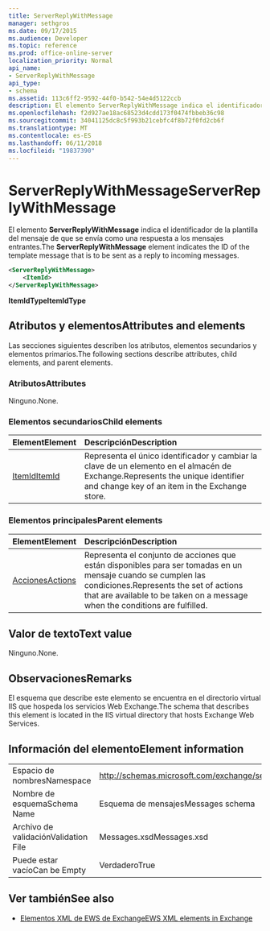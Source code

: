 ```yaml
---
title: ServerReplyWithMessage
manager: sethgros
ms.date: 09/17/2015
ms.audience: Developer
ms.topic: reference
ms.prod: office-online-server
localization_priority: Normal
api_name:
- ServerReplyWithMessage
api_type:
- schema
ms.assetid: 113c6ff2-9592-44f0-b542-54e4d5122ccb
description: El elemento ServerReplyWithMessage indica el identificador de la plantilla del mensaje de que se envía como una respuesta a los mensajes entrantes.
ms.openlocfilehash: f2d927ae18ac68523d4cdd173f0474fbbeb36c98
ms.sourcegitcommit: 34041125dc8c5f993b21cebfc4f8b72f0fd2cb6f
ms.translationtype: MT
ms.contentlocale: es-ES
ms.lasthandoff: 06/11/2018
ms.locfileid: "19837390"
---
```

# <a name="serverreplywithmessage"></a><span data-ttu-id="340ee-103">ServerReplyWithMessage</span><span class="sxs-lookup"><span data-stu-id="340ee-103">ServerReplyWithMessage</span></span>

<span data-ttu-id="340ee-104">El elemento **ServerReplyWithMessage** indica el identificador de la plantilla del mensaje de que se envía como una respuesta a los mensajes entrantes.</span><span class="sxs-lookup"><span data-stu-id="340ee-104">The **ServerReplyWithMessage** element indicates the ID of the template message that is to be sent as a reply to incoming messages.</span></span> 
  
```XML
<ServerReplyWithMessage>
    <ItemId>
</ServerReplyWithMessage>
```

 <span data-ttu-id="340ee-105">**ItemIdType**</span><span class="sxs-lookup"><span data-stu-id="340ee-105">**ItemIdType**</span></span>
## <a name="attributes-and-elements"></a><span data-ttu-id="340ee-106">Atributos y elementos</span><span class="sxs-lookup"><span data-stu-id="340ee-106">Attributes and elements</span></span>

<span data-ttu-id="340ee-107">Las secciones siguientes describen los atributos, elementos secundarios y elementos primarios.</span><span class="sxs-lookup"><span data-stu-id="340ee-107">The following sections describe attributes, child elements, and parent elements.</span></span>
  
### <a name="attributes"></a><span data-ttu-id="340ee-108">Atributos</span><span class="sxs-lookup"><span data-stu-id="340ee-108">Attributes</span></span>

<span data-ttu-id="340ee-109">Ninguno.</span><span class="sxs-lookup"><span data-stu-id="340ee-109">None.</span></span>
  
### <a name="child-elements"></a><span data-ttu-id="340ee-110">Elementos secundarios</span><span class="sxs-lookup"><span data-stu-id="340ee-110">Child elements</span></span>

|<span data-ttu-id="340ee-111">**Element**</span><span class="sxs-lookup"><span data-stu-id="340ee-111">**Element**</span></span>|<span data-ttu-id="340ee-112">**Descripción**</span><span class="sxs-lookup"><span data-stu-id="340ee-112">**Description**</span></span>|
|:-----|:-----|
|[<span data-ttu-id="340ee-113">ItemId</span><span class="sxs-lookup"><span data-stu-id="340ee-113">ItemId</span></span>](itemid.md) <br/> |<span data-ttu-id="340ee-114">Representa el único identificador y cambiar la clave de un elemento en el almacén de Exchange.</span><span class="sxs-lookup"><span data-stu-id="340ee-114">Represents the unique identifier and change key of an item in the Exchange store.</span></span>  <br/> |
   
### <a name="parent-elements"></a><span data-ttu-id="340ee-115">Elementos principales</span><span class="sxs-lookup"><span data-stu-id="340ee-115">Parent elements</span></span>

|<span data-ttu-id="340ee-116">**Element**</span><span class="sxs-lookup"><span data-stu-id="340ee-116">**Element**</span></span>|<span data-ttu-id="340ee-117">**Descripción**</span><span class="sxs-lookup"><span data-stu-id="340ee-117">**Description**</span></span>|
|:-----|:-----|
|[<span data-ttu-id="340ee-118">Acciones</span><span class="sxs-lookup"><span data-stu-id="340ee-118">Actions</span></span>](actions.md) <br/> |<span data-ttu-id="340ee-119">Representa el conjunto de acciones que están disponibles para ser tomadas en un mensaje cuando se cumplen las condiciones.</span><span class="sxs-lookup"><span data-stu-id="340ee-119">Represents the set of actions that are available to be taken on a message when the conditions are fulfilled.</span></span>  <br/> |
   
## <a name="text-value"></a><span data-ttu-id="340ee-120">Valor de texto</span><span class="sxs-lookup"><span data-stu-id="340ee-120">Text value</span></span>

<span data-ttu-id="340ee-121">Ninguno.</span><span class="sxs-lookup"><span data-stu-id="340ee-121">None.</span></span>
  
## <a name="remarks"></a><span data-ttu-id="340ee-122">Observaciones</span><span class="sxs-lookup"><span data-stu-id="340ee-122">Remarks</span></span>

<span data-ttu-id="340ee-123">El esquema que describe este elemento se encuentra en el directorio virtual IIS que hospeda los servicios Web Exchange.</span><span class="sxs-lookup"><span data-stu-id="340ee-123">The schema that describes this element is located in the IIS virtual directory that hosts Exchange Web Services.</span></span>
  
## <a name="element-information"></a><span data-ttu-id="340ee-124">Información del elemento</span><span class="sxs-lookup"><span data-stu-id="340ee-124">Element information</span></span>

|||
|:-----|:-----|
|<span data-ttu-id="340ee-125">Espacio de nombres</span><span class="sxs-lookup"><span data-stu-id="340ee-125">Namespace</span></span>  <br/> |http://schemas.microsoft.com/exchange/services/2006/messages  <br/> |
|<span data-ttu-id="340ee-126">Nombre de esquema</span><span class="sxs-lookup"><span data-stu-id="340ee-126">Schema Name</span></span>  <br/> |<span data-ttu-id="340ee-127">Esquema de mensajes</span><span class="sxs-lookup"><span data-stu-id="340ee-127">Messages schema</span></span>  <br/> |
|<span data-ttu-id="340ee-128">Archivo de validación</span><span class="sxs-lookup"><span data-stu-id="340ee-128">Validation File</span></span>  <br/> |<span data-ttu-id="340ee-129">Messages.xsd</span><span class="sxs-lookup"><span data-stu-id="340ee-129">Messages.xsd</span></span>  <br/> |
|<span data-ttu-id="340ee-130">Puede estar vacío</span><span class="sxs-lookup"><span data-stu-id="340ee-130">Can be Empty</span></span>  <br/> |<span data-ttu-id="340ee-131">Verdadero</span><span class="sxs-lookup"><span data-stu-id="340ee-131">True</span></span>  <br/> |
   
## <a name="see-also"></a><span data-ttu-id="340ee-132">Ver también</span><span class="sxs-lookup"><span data-stu-id="340ee-132">See also</span></span>



- [<span data-ttu-id="340ee-133">Elementos XML de EWS de Exchange</span><span class="sxs-lookup"><span data-stu-id="340ee-133">EWS XML elements in Exchange</span></span>](ews-xml-elements-in-exchange.md)

